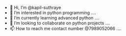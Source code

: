 - 👋 Hi, I’m @kapil-suthraye
- 👀 I’m interested in python programming .... 
- 🌱 I’m currently learning advanced python ....
- 💞️ I’m looking to collaborate on python projects ....
- 📫 How to reach me contact number @7989052066 ....

<!---
kapil-suthraye/kapil-suthraye is a ✨ special ✨ repository because its `README.md` (this file) appears on your GitHub profile.
You can click the Preview link to take a look at your changes.
--->
